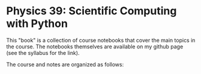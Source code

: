# Physics 39: Scientific Computing with Python

This "book" is a collection of course notebooks that cover the main topics in the course.  The notebooks themselves are available on my github page (see the syllabus for the link).  

The course and notes are organized as follows:

```{tableofcontents}
```
